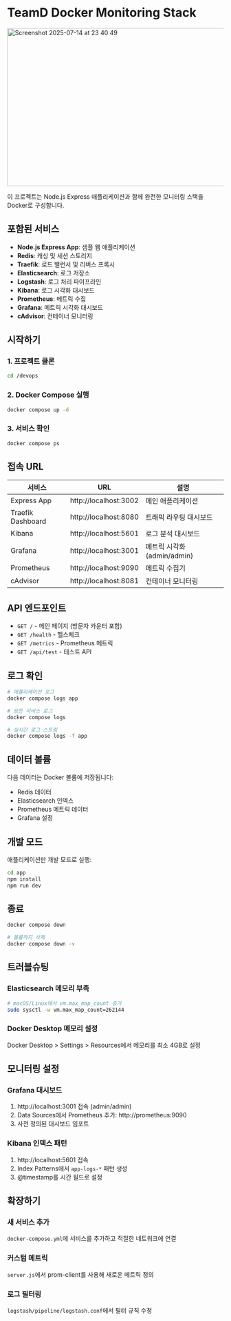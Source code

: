 # TeamD Docker Monitoring Stack
<img width="676" height="366" alt="Screenshot 2025-07-14 at 23 40 49" src="https://github.com/user-attachments/assets/181a9085-9c0c-4b4c-9483-05f288de4923" />


이 프로젝트는 Node.js Express 애플리케이션과 함께 완전한 모니터링 스택을 Docker로 구성합니다.

## 포함된 서비스

- **Node.js Express App**: 샘플 웹 애플리케이션
- **Redis**: 캐싱 및 세션 스토리지
- **Traefik**: 로드 밸런서 및 리버스 프록시
- **Elasticsearch**: 로그 저장소
- **Logstash**: 로그 처리 파이프라인
- **Kibana**: 로그 시각화 대시보드  
- **Prometheus**: 메트릭 수집
- **Grafana**: 메트릭 시각화 대시보드
- **cAdvisor**: 컨테이너 모니터링

## 시작하기

### 1. 프로젝트 클론
```bash
cd /devops
```

### 2. Docker Compose 실행
```bash
docker compose up -d
```

### 3. 서비스 확인
```bash
docker compose ps
```

## 접속 URL

| 서비스 | URL | 설명 |
|--------|-----|------|
| Express App | http://localhost:3002 | 메인 애플리케이션 |
| Traefik Dashboard | http://localhost:8080 | 트래픽 라우팅 대시보드 |
| Kibana | http://localhost:5601 | 로그 분석 대시보드 |
| Grafana | http://localhost:3001 | 메트릭 시각화 (admin/admin) |
| Prometheus | http://localhost:9090 | 메트릭 수집기 |
| cAdvisor | http://localhost:8081 | 컨테이너 모니터링 |

## API 엔드포인트

- `GET /` - 메인 페이지 (방문자 카운터 포함)
- `GET /health` - 헬스체크
- `GET /metrics` - Prometheus 메트릭
- `GET /api/test` - 테스트 API

## 로그 확인

```bash
# 애플리케이션 로그
docker compose logs app

# 모든 서비스 로그
docker compose logs

# 실시간 로그 스트림
docker compose logs -f app
```

## 데이터 볼륨

다음 데이터는 Docker 볼륨에 저장됩니다:
- Redis 데이터
- Elasticsearch 인덱스
- Prometheus 메트릭 데이터
- Grafana 설정

## 개발 모드

애플리케이션만 개발 모드로 실행:
```bash
cd app
npm install
npm run dev
```

## 종료

```bash
docker compose down

# 볼륨까지 삭제
docker compose down -v
```

## 트러블슈팅

### Elasticsearch 메모리 부족
```bash
# macOS/Linux에서 vm.max_map_count 증가
sudo sysctl -w vm.max_map_count=262144
```

### Docker Desktop 메모리 설정
Docker Desktop > Settings > Resources에서 메모리를 최소 4GB로 설정

## 모니터링 설정

### Grafana 대시보드
1. http://localhost:3001 접속 (admin/admin)
2. Data Sources에서 Prometheus 추가: http://prometheus:9090
3. 사전 정의된 대시보드 임포트

### Kibana 인덱스 패턴
1. http://localhost:5601 접속
2. Index Patterns에서 `app-logs-*` 패턴 생성
3. @timestamp를 시간 필드로 설정

## 확장하기

### 새 서비스 추가
`docker-compose.yml`에 서비스를 추가하고 적절한 네트워크에 연결

### 커스텀 메트릭
`server.js`에서 prom-client를 사용해 새로운 메트릭 정의

### 로그 필터링
`logstash/pipeline/logstash.conf`에서 필터 규칙 수정
